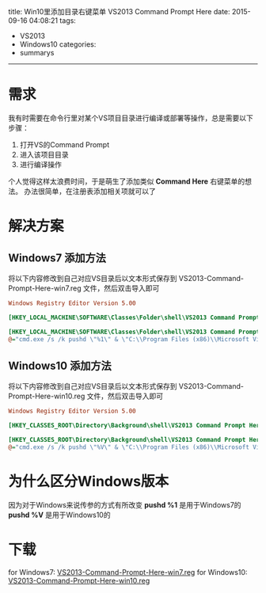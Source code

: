 title: Win10里添加目录右键菜单 VS2013 Command Prompt Here
date: 2015-09-16 04:08:21
tags:
  - VS2013
  - Windows10
categories:
  - summarys
---
# 需求
我有时需要在命令行里对某个VS项目目录进行编译或部署等操作，总是需要以下步骤：
1. 打开VS的Command Prompt
2. 进入该项目目录
3. 进行编译操作

个人觉得这样太浪费时间，于是萌生了添加类似 **Command Here** 右键菜单的想法。
办法很简单，在注册表添加相关项就可以了

# 解决方案
## Windows7 添加方法
将以下内容修改到自己对应VS目录后以文本形式保存到 VS2013-Command-Prompt-Here-win7.reg 文件，然后双击导入即可
```ini
Windows Registry Editor Version 5.00

[HKEY_LOCAL_MACHINE\SOFTWARE\Classes\Folder\shell\VS2013 Command Prompt Here]

[HKEY_LOCAL_MACHINE\SOFTWARE\Classes\Folder\shell\VS2013 Command Prompt Here\command]
@="cmd.exe /s /k pushd \"%1\" & \"C:\\Program Files (x86)\\Microsoft Visual Studio 12.0\\VC\\vcvarsall.bat\" x86"
```

## Windows10 添加方法
将以下内容修改到自己对应VS目录后以文本形式保存到 VS2013-Command-Prompt-Here-win10.reg 文件，然后双击导入即可
```ini
Windows Registry Editor Version 5.00

[HKEY_CLASSES_ROOT\Directory\Background\shell\VS2013 Command Prompt Here]

[HKEY_CLASSES_ROOT\Directory\Background\shell\VS2013 Command Prompt Here\command]
@="cmd.exe /s /k pushd \"%V\" & \"C:\\Program Files (x86)\\Microsoft Visual Studio 12.0\\VC\\vcvarsall.bat\" x86"
```

# 为什么区分Windows版本
因为对于Windows来说传参的方式有所改变
**pushd %1** 是用于Windows7的
**pushd %V** 是用于Windows10的

# 下载
for Windows7: [VS2013-Command-Prompt-Here-win7.reg](/files/regfiles/VS2013-Command-Prompt-Here-win7.reg)
for Windows10: [VS2013-Command-Prompt-Here-win10.reg](/files/regfiles/VS2013-Command-Prompt-Here-win10.reg)
